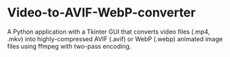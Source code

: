 # Video-to-AVIF-WebP-converter
A Python application with a Tkinter GUI that converts video files (.mp4, .mkv) into highly-compressed AVIF (.avif) or WebP (.webp) animated image files using ffmpeg with two-pass encoding.

